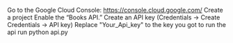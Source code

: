 Go to the Google Cloud Console: https://console.cloud.google.com/
Create a project
Enable the “Books API.”
Create an API key (Credentials -> Create Credentials -> API key)
Replace "Your_Api_key" to the key you got
to run the api run python api.py
